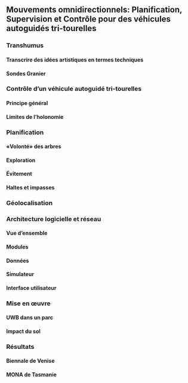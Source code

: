 ## Mouvements omnidirectionnels: Planification, Supervision et Contrôle pour des véhicules autoguidés tri-tourelles

### Transhumus

#### Transcrire des idées artistiques en termes techniques

#### Sondes Granier

### Contrôle d’un véhicule autoguidé tri-tourelles

#### Principe général

#### Limites de l’holonomie

### Planification

#### «Volonté» des arbres

#### Exploration

#### Évitement

#### Haltes et impasses

### Géolocalisation

### Architecture logicielle et réseau

#### Vue d’ensemble

#### Modules

#### Données

#### Simulateur

#### Interface utilisateur

### Mise en œuvre

#### UWB dans un parc

#### Impact du sol

### Résultats

#### Biennale de Venise

#### MONA de Tasmanie
